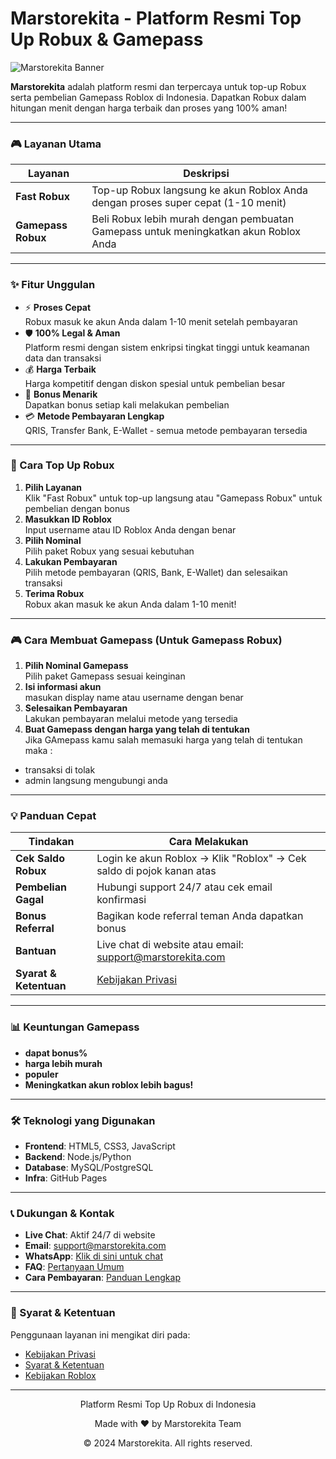 # Marstorekita - Platform Resmi Top Up Robux & Gamepass

![Marstorekita Banner](https://marstorekita.github.io/Marstorekita/images/banner.png)  

**Marstorekita** adalah platform resmi dan terpercaya untuk top-up Robux serta pembelian Gamepass Roblox di Indonesia. Dapatkan Robux dalam hitungan menit dengan harga terbaik dan proses yang 100% aman!

---

### 🎮 Layanan Utama
| Layanan           | Deskripsi                                                                 |
|-------------------|---------------------------------------------------------------------------|
| **Fast Robux**    | Top-up Robux langsung ke akun Roblox Anda dengan proses super cepat (1-10 menit) |
| **Gamepass Robux**| Beli Robux lebih murah dengan pembuatan Gamepass untuk meningkatkan akun Roblox Anda |

---

### ✨ Fitur Unggulan
- ⚡ **Proses Cepat**  
  Robux masuk ke akun Anda dalam 1-10 menit setelah pembayaran
- 🛡️ **100% Legal & Aman**  
  Platform resmi dengan sistem enkripsi tingkat tinggi untuk keamanan data dan transaksi
- 💰 **Harga Terbaik**  
  Harga kompetitif dengan diskon spesial untuk pembelian besar
- 🎁 **Bonus Menarik**  
  Dapatkan bonus setiap kali melakukan pembelian
- 💳 **Metode Pembayaran Lengkap**  
  QRIS, Transfer Bank, E-Wallet - semua metode pembayaran tersedia

---

### 🚀 Cara Top Up Robux
1. **Pilih Layanan**  
   Klik "Fast Robux" untuk top-up langsung atau "Gamepass Robux" untuk pembelian dengan bonus
2. **Masukkan ID Roblox**  
   Input username atau ID Roblox Anda dengan benar
3. **Pilih Nominal**  
   Pilih paket Robux yang sesuai kebutuhan
4. **Lakukan Pembayaran**  
   Pilih metode pembayaran (QRIS, Bank, E-Wallet) dan selesaikan transaksi
5. **Terima Robux**  
  Robux akan masuk ke akun Anda dalam 1-10 menit!

---

### 🎮 Cara Membuat Gamepass (Untuk Gamepass Robux)
1. **Pilih Nominal Gamepass**  
   Pilih paket Gamepass sesuai keinginan
2. **Isi informasi akun**  
   masukan display name atau username dengan benar 
3. **Selesaikan Pembayaran**  
   Lakukan pembayaran melalui metode yang tersedia
4. **Buat Gamepass dengan harga yang telah di tentukan**  
   Jika GAmepass kamu salah memasuki harga yang telah di tentukan maka :
  - transaksi di tolak
  - admin langsung mengubungi anda

---

### 💡 Panduan Cepat
| Tindakan                | Cara Melakukan                                                                 |
|-------------------------|--------------------------------------------------------------------------------|
| **Cek Saldo Robux**     | Login ke akun Roblox → Klik "Roblox" → Cek saldo di pojok kanan atas           |
| **Pembelian Gagal**     | Hubungi support 24/7 atau cek email konfirmasi                                |
| **Bonus Referral**      | Bagikan kode referral teman Anda dapatkan bonus                               |
| **Bantuan**             | Live chat di website atau email: support@marstorekita.com                     |
| **Syarat & Ketentuan**  | [Kebijakan Privasi](https://marstorekita.github.io/Marstorekita/privacy) |

---

### 📊 Keuntungan Gamepass
- **dapat bonus%**
- **harga lebih murah**
- **populer**
- **Meningkatkan akun roblox lebih bagus!**

---

### 🛠️ Teknologi yang Digunakan
- **Frontend**: HTML5, CSS3, JavaScript
- **Backend**: Node.js/Python
- **Database**: MySQL/PostgreSQL
- **Infra**: GitHub Pages

---

### 📞 Dukungan & Kontak
- **Live Chat**: Aktif 24/7 di website
- **Email**: support@marstorekita.com
- **WhatsApp**: [Klik di sini untuk chat](https://wa.me/6285711603847)
- **FAQ**: [Pertanyaan Umum](https://marstorekita.github.io/Marstorekita/bantuan)
- **Cara Pembayaran**: [Panduan Lengkap](https://marstorekita.github.io/Marstorekita/cara-top-up)

---

### 📝 Syarat & Ketentuan
Penggunaan layanan ini mengikat diri pada:
- [Kebijakan Privasi](https://marstorekita.github.io/Marstorekita/privacy.html)
- [Syarat & Ketentuan](https://marstorekita.github.io/Marstorekita/syarat-ketentuan.html)
- [Kebijakan Roblox]([https://marstorekita.github.io/Marstorekita/roblox-policy](https://en.help.roblox.com/hc/id/articles/115004647846-Roblox-Ketentuan-Penggunaan))

---

<div align="center">
  <p>Platform Resmi Top Up Robux di Indonesia</p>
  <p>Made with ❤️ by Marstorekita Team</p>
  <p>© 2024 Marstorekita. All rights reserved.</p>
</div>
